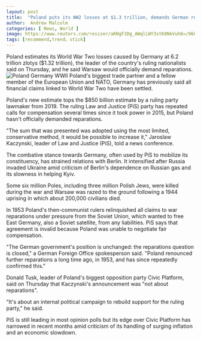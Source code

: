 ```yaml
---
layout: post
title:  "Poland puts its WW2 losses at $1.3 trillion, demands German reparations"
author:  Andrew Malcolm
categories: [ News, World ]
image: https://www.reuters.com/resizer/aKNgF1Dg_AWqlLWY3stK8NkVuh8=/960x0/filters:quality(80)/cloudfront-us-east-2.images.arcpublishing.com/reuters/NKC4OAVF3NMHTD4NFBIAGX2NWM.jpg
tags: [recommend,trend，stick]
---
```

Poland estimates its World War Two losses caused by Germany at 6.2 trillion zlotys ($1.32 trillion), the leader of the country's ruling nationalists said on Thursday, and he said Warsaw would officially demand reparations.
![ Poland Germany WWII](https://s.yimg.com/ny/api/res/1.2/et7R.OLYtqX_UMzCBBo75Q--/YXBwaWQ9aGlnaGxhbmRlcjt3PTcwNTtoPTQ3MDtjZj13ZWJw/https://s.yimg.com/uu/api/res/1.2/hYoxOiaRJl6sgl2dWuZYTA--~B/aD0zMDc5O3c9NDYxODthcHBpZD15dGFjaHlvbg--/https://media.zenfs.com/en/ap.org/043ee6c3c01207caf5c04e08b370d2fa)
Poland's biggest trade partner and a fellow member of the European Union and NATO, Germany has previously said all financial claims linked to World War Two have been settled.

Poland's new estimate tops the $850 billion estimate by a ruling party lawmaker from 2019. The ruling Law and Justice (PiS) party has repeated calls for compensation several times since it took power in 2015, but Poland hasn't officially demanded reparations.

"The sum that was presented was adopted using the most limited, conservative method, it would be possible to increase it," Jaroslaw Kaczynski, leader of Law and Justice (PiS), told a news conference.

The combative stance towards Germany, often used by PiS to mobilize its constituency, has strained relations with Berlin. It intensified after Russia invaded Ukraine amid criticism of Berlin's dependence on Russian gas and its slowness in helping Kyiv.

Some six million Poles, including three million Polish Jews, were killed during the war and Warsaw was razed to the ground following a 1944 uprising in which about 200,000 civilians died.

In 1953 Poland's then-communist rulers relinquished all claims to war reparations under pressure from the Soviet Union, which wanted to free East Germany, also a Soviet satellite, from any liabilities. PiS says that agreement is invalid because Poland was unable to negotiate fair compensation.

"The German government's position is unchanged: the reparations question is closed," a German Foreign Office spokesperson said. "Poland renounced further reparations a long time ago, in 1953, and has since repeatedly confirmed this."

Donald Tusk, leader of Poland's biggest opposition party Civic Platform, said on Thursday that Kaczynski's announcement was "not about reparations".

"It's about an internal political campaign to rebuild support for the ruling party," he said.

PiS is still leading in most opinion polls but its edge over Civic Platform has narrowed in recent months amid criticism of its handling of surging inflation and an economic slowdown.
<!--stackedit_data:
eyJoaXN0b3J5IjpbLTY3NTIyOTI3NCwyNTQyMjkyNjJdfQ==
-->